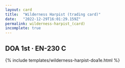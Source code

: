 ```yaml
---
layout: card
title:  "Wilderness Harpist (trading card)"
date:   "2022-12-29T16:01:29.159Z"
permalink: wilderness-harpist_(card)
incomplete: true
---
```


## DOA 1st &middot; EN-230 C

{% include templates/wilderness-harpist-doa1e.html %}

